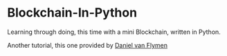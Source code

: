 # Blockchain-In-Python
Learning through doing, this time with a mini Blockchain, written in Python.

Another tutorial, this one provided by [Daniel van Flymen](https://hackernoon.com/learn-blockchains-by-building-one-117428612f46)

